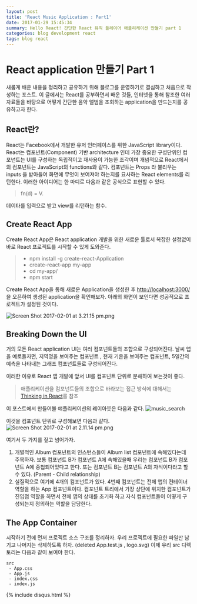 ```yaml
---
layout: post
title: 'React Music Application : Part1'
date: 2017-01-29 15:45:34
summary: Hello React! 간단한 React 뮤직 플레이어 애플리케이션 만들기 part 1 
categories: blog development react
tags: blog react
---
```


React application 만들기 Part 1
==================

새롭게 배운 내용을 정리하고 공유하기 위해 블로그를 운영하기로 결심하고 처음으로 작성하는 포스트.
이 글에서는 React를 공부하면서 배운 것들, 인터넷을 통해 참조한 여러 자료들을 바탕으로 어떻게 간단한 음악 앨범을 조회하는 application을 만드는지를 공유하고자 한다.


React란?
-------------

React는 Facebook에서 개발한 유저 인터페이스를 위한 JavaScript library이다.
React는 컴포넌트(Component) 기반 architecture 인데 가장 중요한 구성단위인 컴포넌트는 UI를 구성하는 독립적이고 재사용이 가능한 조각이며 개념적으로 React에서의 컴포넌트는 JavaScript의 functions와 같다.
컴포넌트는 Props 라 불리우는 inputs 을 받아들여 화면에 무엇이 보여져야 하는지를 묘사하는 React elements를 리턴한다. 
이러한 아이디어는 한 마디로 다음과 같은 공식으로 표현할 수 있다.

> fn(d) = V.


데이타를 입력으로 받고 view를 리턴하는 함수.

Create React App
-------------
Create React App은 React application 개발을 위한 새로운 툴로서 복잡한 설정없이 바로 React 프로젝트를 시작할 수 있게 도와준다.

>- npm install -g create-react-Application
>- create-react-app my-app
>- cd my-app/
>- npm start

Create React App을 통해 새로운 Application을 생성한 후 [http://localhost:3000/](http://localhost:3000/) 을 오픈하여 생성된 application을 확인해보자.
아래의 화면이 보인다면 성공적으로 프로젝트가 설정된 것이다.

![](https://lh3.googleusercontent.com/EeKbF6zn5lnouSSdulf4uvRPqxxCEo75P-shtCF5Fh4aOb3A3Xsu7sbSsiitLfd-UggKlz3D5Q=s944 "Screen Shot 2017-02-01 at 3.21.15 pm.png")

Breaking Down the UI
-------------
거의 모든 React application UI는 여러 컴포넌트들의 조합으로 구성되어진다. 날씨 앱을 예로들자면, 지역명을 보여주는 컴포넌트
, 현재 기온을 보여주는 컴포넌트, 5일간의 예측을 나타내는 그래프 컴포넌트들로 구성되어진다.

이러한 이유로 React 앱 개발에 앞서 UI를 컴포넌트 단위로 분해하여 보는것이 좋다.

> 애플리케이션을 컴포넌트들의 조합으로 바라보는 접근 방식에 대해서는 [Thinking in React](https://facebook.github.io/react/docs/thinking-in-react.html)를 참조

이 포스트에서 만들어볼 얘플리케이션의 레이아웃은 다음과 같다.
![](https://lh3.googleusercontent.com/ycAd5tgymot5yzEQ4s2fJP4-Om3z73NYEmRcsvt9JsaMYcLlMl4DCaqtCw8dbB1PFO4YdLFCLA=s944 "music_search")

이것을 컴포넌트 단위로 구성해보면 다음과 같다.
![](https://lh3.googleusercontent.com/JEYvOdX3ww3CAahxq4k3v1XBfA9h_4UXY9NINOrUlJgKL_pOfNORZN1WL9fBOjrFB_-TDu_A5w=s944 "Screen Shot 2017-02-01 at 2.11.14 pm.png")

여기서 두 가지를 짚고 넘어가자.

1. 개별적인 Album 컴포넌트의 인스턴스들이 Album list 컴포넌트에 속해있다는데 주목하자. 보통 컴포넌트 B가 컴포넌트 A에 속해있을때 우리는 컴포넌트 B가 컴포넌트 A에 중첩되어있다고 한다. 또는 컴포넌트 B는 컴포넌트 A의 자식이다라고 할 수 있다. (Parent - Child relationship)
2. 실질적으로 여기에 4개의 컴포넌트가 있다. 4번째 컴포넌트는 전체 앱의 컨테이너 역할을 하는 App 컴포넌트이다. 컴포넌트 트리에서 가장 상단에 위치한 컴포넌트가 진입점 역할을 하면서 전체 앱의 상태를 초기화 하고 자식 컴포넌트들이 어떻게 구성되는지 정의하는 역할을 담당한다.   

The App Container
-------------
시작하기 전에 먼저 프로젝트 소스 구조를 정리하자.
우리 프로젝트에 필요한 파일만 남기고 나머지는 삭제하도록 하자. (deleted App.test.js , logo.svg)
이제 우리 src 디렉토리는 다음과 같이 보여야 한다.

```
src
 - App.css
 - App.js
 - index.css
 - index.js
```


{% include disqus.html %}
